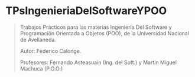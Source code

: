 # TPsIngenieriaDelSoftwareYPOO
>Trabajos Prácticos para las materias Ingeniería Del Software y Programación Orientada a Objetos (POO), de la Universidad Nacional de Avellaneda.
>
>Autor: Federico Calonge.
>
>Profesores: Fernando Asteasuain (Ing. del Soft.) y Martin Miguel Machuca (P.O.O.)
